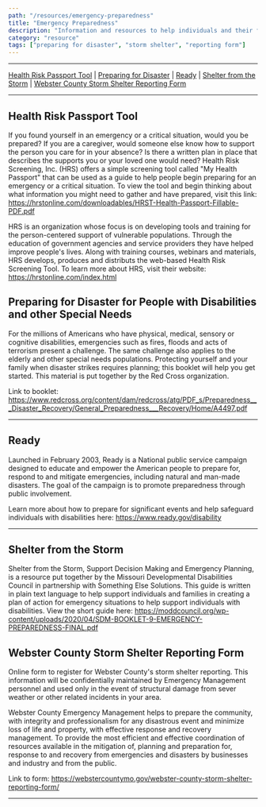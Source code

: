 ```yaml
---
path: "/resources/emergency-preparedness"
title: "Emergency Preparedness"
description: "Information and resources to help individuals and their families learn more about how to prepare in the event of emergencies and natural disasters."
category: "resource"
tags: ["preparing for disaster", "storm shelter", "reporting form"]
---
```


---

[Health Risk Passport Tool](#health-risk-passport-tool) | [Preparing for Disaster](#preparing-for-disaster-for-people-with-disabilities-and-other-special-needs) | [Ready](#ready) | [Shelter from the Storm](#shelter-from-the-storm) | [Webster County Storm Shelter Reporting Form](#webster-county-storm-shelter-reporting-form)

---

## Health Risk Passport Tool

If you found yourself in an emergency or a critical situation, would you be prepared? If you are a caregiver, would someone else know how to support the person you care for in your absence? Is there a written plan in place that describes the supports you or your loved one would need? Health Risk Screening, Inc. (HRS) offers a simple screening tool called "My Health Passport" that can be used as a guide to help people begin preparing for an emergency or a critical situation. To view the tool and begin thinking about what information you might need to gather and have prepared, visit this link: https://hrstonline.com/downloadables/HRST-Health-Passport-Fillable-PDF.pdf

HRS is an organization whose focus is on developing tools and training for the person-centered support of vulnerable populations. Through the education of government agencies and service providers they have helped improve people's lives. Along with training courses, webinars and materials, HRS develops, produces and distributs the web-based Health Risk Screening Tool. To learn more about HRS, visit their website: https://hrstonline.com/index.html

## Preparing for Disaster for People with Disabilities and other Special Needs

For the millions of Americans who have physical, medical, sensory or cognitive disabilities, emergencies such as fires, floods and acts of terrorism present a challenge. The same challenge also applies to the elderly and other special needs populations. Protecting yourself and your family when disaster strikes requires planning; this booklet will help you get started. This material is put together by the Red Cross organization.

Link to booklet: https://www.redcross.org/content/dam/redcross/atg/PDF_s/Preparedness___Disaster_Recovery/General_Preparedness___Recovery/Home/A4497.pdf

---

## Ready

Launched in February 2003, Ready is a National public service campaign designed to educate and empower the American people to prepare for, respond to and mitigate emergencies, including natural and man-made disasters. The goal of the campaign is to promote preparedness through public involvement.

Learn more about how to prepare for significant events and help safeguard individuals with disabilities here: https://www.ready.gov/disability

---

## Shelter from the Storm

Shelter from the Storm, Support Decision Making and Emergency Planning, is a resource put together by the Missouri Developmental Disabilities Council in partnership with Something Else Solutions. This guide is written in plain text language to help support individuals and families in creating a plan of action for emergency situations to help support individuals with disabilities. View the short guide here: https://moddcouncil.org/wp-content/uploads/2020/04/SDM-BOOKLET-9-EMERGENCY-PREPAREDNESS-FINAL.pdf

## Webster County Storm Shelter Reporting Form

Online form to register for Webster County's storm shelter reporting. This information will be confidentially maintained by Emergency Management personnel and used only in the event of structural damage from sever weather or other related incidents in your area.

Webster County Emergency Management helps to prepare the community, with integrity and professionalism for any disastrous event and minimize loss of life and property, with effective response and recovery management. To provide the most efficient and effective coordination of resources available in the mitigation of, planning and preparation for, response to and recovery from emergencies and disasters by businesses and industry and from the public.

Link to form: https://webstercountymo.gov/webster-county-storm-shelter-reporting-form/

---
